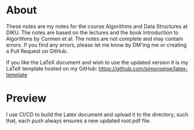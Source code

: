# About
These notes are my notes for the course Algorithms and Data Structures at DIKU. The notes are based on the lectures and the book Introduction to Algorithms by Cormen et al. The notes are not complete and may contain errors. If you find any errors, please let me know by DM'ing me or creating a Pull Request on GitHub.

If you like the LaTeX document and wish to use the updated version it is my LaTeX template hosted on my GitHub: https://github.com/simonsejse/latex-template
# Preview
I use CI/CD to build the Latex document and upload it to the directory, such that, each push always ensures a new updated root.pdf file.


